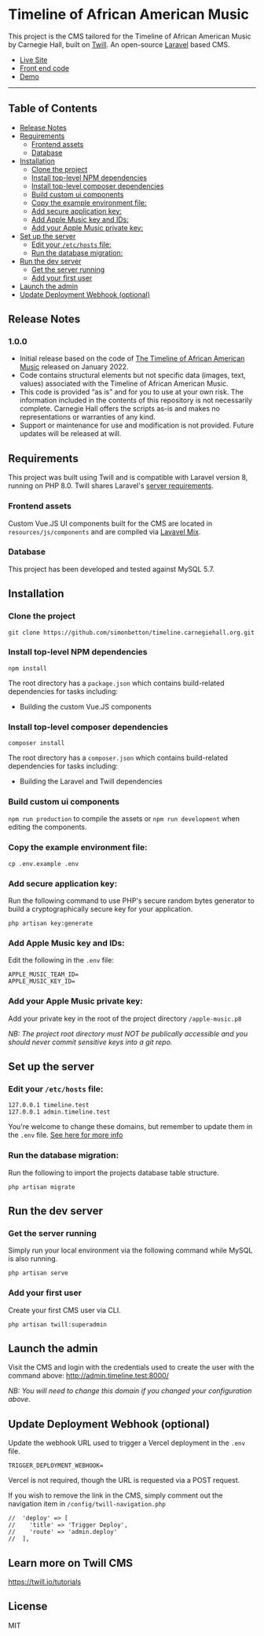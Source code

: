 # Timeline of African American Music<!-- omit in toc -->

This project is the CMS tailored for the Timeline of African American
Music by Carnegie Hall, built on [Twill](https://twill.io/). An open-source
[Laravel](https://laravel.com/docs/8.x) based CMS.

- [Live Site](https://timeline.carnegiehall.org/)
- [Front end code](https://github.com/CarnegieHall/timeline.carnegiehall.org)
- [Demo](https://demo.twill.io/)

<hr/>

## Table of Contents<!-- omit in toc -->

- [Release Notes](#release-notes)
- [Requirements](#requirements)
  - [Frontend assets](#frontend-assets)
  - [Database](#database)
- [Installation](#installation)
  - [Clone the project](#clone-the-project)
  - [Install top-level NPM dependencies](#install-top-level-npm-dependencies)
  - [Install top-level composer dependencies](#install-top-level-composer-dependencies)
  - [Build custom ui components](#build-custom-ui-components)
  - [Copy the example environment file:](#copy-the-example-environment-file)
  - [Add secure application key:](#add-secure-application-key)
  - [Add Apple Music key and IDs:](#add-apple-music-key-and-ids)
  - [Add your Apple Music private key:](#add-your-apple-music-private-key)
- [Set up the server](#set-up-the-server)
  - [Edit your `/etc/hosts` file:](#edit-your-etchosts-file)
  - [Run the database migration:](#run-the-database-migration)
- [Run the dev server](#run-the-dev-server)
  - [Get the server running](#get-the-server-running)
  - [Add your first user](#add-your-first-user)
- [Launch the admin](#launch-the-admin)
- [Update Deployment Webhook (optional)](#update-deployment-webhook-optional)

## Release Notes

### 1.0.0

- Initial release based on the code of [The Timeline of African American Music](https://timeline.carnegiehall.org) released on January 2022.
-  Code contains structural elements but not specific data (images, text, values) associated with the Timeline of African American Music.
- This code is provided “as is” and for you to use at your own risk. The information included in the contents of this repository is not necessarily complete. Carnegie Hall offers the scripts as-is and makes no representations or warranties of any kind.
- Support or maintenance for use and modification is not provided. Future updates will be released at will.

## Requirements

This project was built using Twill and is compatible with Laravel
version 8, running on PHP 8.0. Twill shares Laravel's
[server requirements](https://laravel.com/docs/8.x/deployment#server-requirements).

### Frontend assets

Custom Vue.JS UI components built for the CMS are located in
`resources/js/components` and are compiled via
[Lavavel Mix](https://laravel-mix.com/docs/6.0/what-is-mix).

### Database

This project has been developed and tested against MySQL 5.7.

## Installation

### Clone the project

`git clone https://github.com/simonbetton/timeline.carnegiehall.org.git`

### Install top-level NPM dependencies

`npm install`

The root directory has a `package.json` which contains build-related
dependencies for tasks including:

- Building the custom Vue.JS components

### Install top-level composer dependencies

`composer install`

The root directory has a `composer.json` which contains build-related
dependencies for tasks including:

- Building the Laravel and Twill dependencies

### Build custom ui components

`npm run production` to compile the assets or `npm run development` when
editing the components.

### Copy the example environment file:

`cp .env.example .env`

### Add secure application key:

Run the following command to use PHP's secure random bytes generator to build
a cryptographically secure key for your application.

`php artisan key:generate`

### Add Apple Music key and IDs:

Edit the following in the `.env` file:

```
APPLE_MUSIC_TEAM_ID=
APPLE_MUSIC_KEY_ID=
```

### Add your Apple Music private key:

Add your private key in the root of the project directory `/apple-music.p8`

_NB: The project root directory must NOT be publically accessible and you
should never commit sensitive keys into a git repo._

## Set up the server
### Edit your `/etc/hosts` file:

```
127.0.0.1 timeline.test
127.0.0.1 admin.timeline.test
```

You're welcome to change these domains, but remember to update them in
the `.env` file. [See here for more info](https://twill.io/docs/getting-started/installation.html#env)

### Run the database migration:

Run the following to import the projects database table structure.

`php artisan migrate`

## Run the dev server

### Get the server running

Simply run your local environment via the following command while MySQL is also running.

`php artisan serve`

### Add your first user

Create your first CMS user via CLI.

`php artisan twill:superadmin`

##  Launch the admin

Visit the CMS and login with the credentials used to create the user with the
command above: http://admin.timeline.test:8000/

_NB: You will need to change this domain if you changed your configuration above._

## Update Deployment Webhook (optional)

Update the webhook URL used to trigger a Vercel deployment in the `.env` file.

`TRIGGER_DEPLOYMENT_WEBHOOK=`

Vercel is not required, though the URL is requested via a POST request.

If you wish to remove the link in the CMS, simply comment out the navigation
item in `/config/twill-navigation.php`

```
//  'deploy' => [
//    'title' => 'Trigger Deploy',
//    'route' => 'admin.deploy'
//  ],
```

## Learn more on Twill CMS<!-- omit in toc -->

https://twill.io/tutorials

## License<!-- omit in toc -->

MIT
